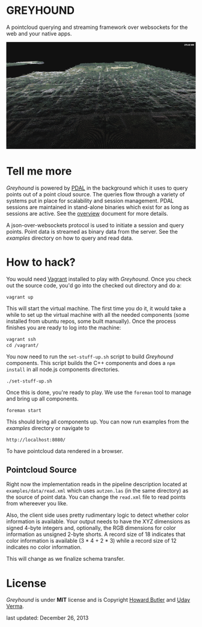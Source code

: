 # GREYHOUND

A pointcloud querying and streaming framework over websockets for the web and your native apps.

![pointcloud](pointcloud.png)

# Tell me more
_Greyhound_ is powered by [PDAL](http://www.pointcloud.org/) in the background which it uses to query points out of a point cloud source. The queries flow through a variety of systems put in place for scalability and session management.  PDAL sessions are maintained in stand-alone binaries which exist for as long as sessions are active.  See the [overview](https://github.com/hobu/greyhound/blob/master/doc/overview.rst) document for more details.

A json-over-websockets protocol is used to initiate a session and query points.  Point data is streamed as binary data from the server.  See the _examples_ directory on how to query and read data.

# How to hack?
You would need [Vagrant](http://www.vagrantup.com/) installed to play with _Greyhound_.  Once you check out the source code, you'd go into the checked out directory and do a:

	vagrant up
	
This will start the virtual machine.  The first time you do it, it would take a while to set up the virtual machine with all the needed components (some installed from ubuntu repos, some built manually).  Once the process finishes you are ready to log into the machine:

	vagrant ssh
	cd /vagrant/

You now need to run the `set-stuff-up.sh` script to build _Greyhound_ components.  This script builds the C++ components and does a `npm install` in all node.js components directories.

	./set-stuff-up.sh
	
Once this is done, you're ready to play.  We use the `foreman` tool to manage and bring up all components.


	foreman start
	
This should bring all components up.  You can now run examples from the _examples_ directory or navigate to

	http://localhost:8080/
	
To have pointcloud data rendered in a browser.

## Pointcloud Source
Right now the implementation reads in the pipeline description located at `examples/data/read.xml` which uses `autzen.las` (in the same directory) as the source of point data.  You can change the `read.xml` file to read points from whereever you like.

Also, the client side uses pretty rudimentary logic to detect whether color information is available.  Your output needs to have the XYZ dimensions as signed 4-byte integers and, optionally, the RGB dimensions for color information as unsigned 2-byte shorts.  A record size of 18 indicates that color information is available (3 * 4 + 2 * 3) while a record size of 12 indicates no color information.

This will change as we finalize schema transfer.

# License
_Greyhound_ is under **MIT** license and is Copyright [Howard Butler](http://hobu.biz) and [Uday Verma](https://github.com/verma).



last updated: December 26, 2013
